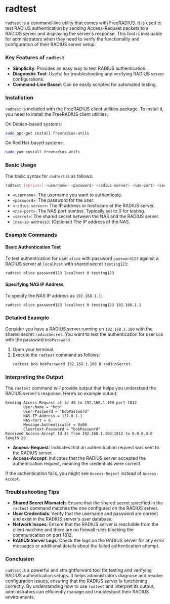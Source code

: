 # radtest
`radtest` is a command-line utility that comes with FreeRADIUS. It is used to test RADIUS authentication by sending Access-Request packets to a RADIUS server and displaying the server's response. This tool is invaluable for administrators when they need to verify the functionality and configuration of their RADIUS server setup.

### Key Features of `radtest`

- **Simplicity**: Provides an easy way to test RADIUS authentication.
- **Diagnostic Tool**: Useful for troubleshooting and verifying RADIUS server configurations.
- **Command-Line Based**: Can be easily scripted for automated testing.

### Installation

`radtest` is included with the FreeRADIUS client utilities package. To install it, you need to install the FreeRADIUS client utilities.

On Debian-based systems:
```bash
sudo apt-get install freeradius-utils
```

On Red Hat-based systems:
```bash
sudo yum install freeradius-utils
```

### Basic Usage

The basic syntax for `radtest` is as follows:
```bash
radtest [options] <username> <password> <radius-server> <nas-port> <secret> [nas-ip-address]
```

- `<username>`: The username you want to authenticate.
- `<password>`: The password for the user.
- `<radius-server>`: The IP address or hostname of the RADIUS server.
- `<nas-port>`: The NAS port number. Typically set to 0 for testing.
- `<secret>`: The shared secret between the NAS and the RADIUS server.
- `[nas-ip-address]`: (Optional) The IP address of the NAS.

### Example Commands

#### Basic Authentication Test

To test authentication for user `alice` with password `password123` against a RADIUS server at `localhost` with shared secret `testing123`:
```bash
radtest alice password123 localhost 0 testing123
```

#### Specifying NAS IP Address

To specify the NAS IP address as `192.168.1.1`:
```bash
radtest alice password123 localhost 0 testing123 192.168.1.1
```

### Detailed Example

Consider you have a RADIUS server running on `192.168.1.100` with the shared secret `radiusSecret`. You want to test the authentication for user `bob` with the password `bobPassword`.

1. Open your terminal.
2. Execute the `radtest` command as follows:
   ```bash
   radtest bob bobPassword 192.168.1.100 0 radiusSecret
   ```

### Interpreting the Output

The `radtest` command will provide output that helps you understand the RADIUS server's response. Here’s an example output:

```plaintext
Sending Access-Request of id 45 to 192.168.1.100 port 1812
        User-Name = "bob"
        User-Password = "bobPassword"
        NAS-IP-Address = 127.0.1.1
        NAS-Port = 0
        Message-Authenticator = 0x00
        Cleartext-Password = "bobPassword"
Received Access-Accept Id 45 from 192.168.1.100:1812 to 0.0.0.0:0 length 20
```

- **Access-Request**: Indicates that an authentication request was sent to the RADIUS server.
- **Access-Accept**: Indicates that the RADIUS server accepted the authentication request, meaning the credentials were correct.

If the authentication fails, you might see `Access-Reject` instead of `Access-Accept`.

### Troubleshooting Tips

- **Shared Secret Mismatch**: Ensure that the shared secret specified in the `radtest` command matches the one configured on the RADIUS server.
- **User Credentials**: Verify that the username and password are correct and exist in the RADIUS server's user database.
- **Network Issues**: Ensure that the RADIUS server is reachable from the client machine and there are no firewall rules blocking the communication on port 1812.
- **RADIUS Server Logs**: Check the logs on the RADIUS server for any error messages or additional details about the failed authentication attempt.

### Conclusion

`radtest` is a powerful and straightforward tool for testing and verifying RADIUS authentication setups. It helps administrators diagnose and resolve configuration issues, ensuring that the RADIUS server is functioning correctly. By understanding how to use `radtest` and interpret its output, administrators can efficiently manage and troubleshoot their RADIUS environments.
